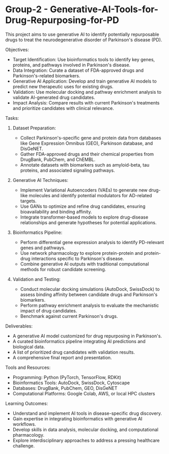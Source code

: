 # Group-2 - Generative-AI-Tools-for-Drug-Repurposing-for-PD
This project aims to use generative AI to identify potentially repurposable drugs to treat the neurodegenerative disorder of Parkinson's disease (PD). 

Objectives:
- Target Identification: Use bioinformatics tools to identify key genes, proteins, and pathways involved in Parkinson's disease.
- Data Integration: Curate a dataset of FDA-approved drugs and Parkinson's-related biomarkers.
- Generative AI Application: Develop and train generative AI models to predict new therapeutic uses for existing drugs.
- Validation: Use molecular docking and pathway enrichment analysis to validate AI-generated drug candidates.
- Impact Analysis: Compare results with current Parkinson's treatments and prioritize candidates with clinical relevance.

Tasks:
1. Dataset Preparation:
   - Collect Parkinson's-specific gene and protein data from databases like Gene Expression Omnibus (GEO), Parkinson database, and DisGeNET.
   - Gather FDA-approved drugs and their chemical properties from DrugBank, PubChem, and ChEMBL.
   - Annotate datasets with biomarkers such as amyloid-beta, tau proteins, and associated signaling pathways.

2. Generative AI Techniques:
   - Implement Variational Autoencoders (VAEs) to generate new drug-like molecules and identify potential modulators for AD-related targets.
   - Use GANs to optimize and refine drug candidates, ensuring bioavailability and binding affinity.
   - Integrate transformer-based models to explore drug-disease relationships and generate hypotheses for potential applications.

3. Bioinformatics Pipeline:
   - Perform differential gene expression analysis to identify PD-relevant genes and pathways.
   - Use network pharmacology to explore protein-protein and protein-drug interactions specific to Parkinson's disease.
   - Combine generative AI outputs with traditional computational methods for robust candidate screening.

4. Validation and Testing:
   - Conduct molecular docking simulations (AutoDock, SwissDock) to assess binding affinity between candidate drugs and Parkinson's biomarkers.
   - Perform pathway enrichment analysis to evaluate the mechanistic impact of drug candidates.
   - Benchmark against current Parkinson's drugs.

Deliverables:
 - A generative AI model customized for drug repurposing in Parkinson's.
 - A curated bioinformatics pipeline integrating AI predictions and biological data.
 - A list of prioritized drug candidates with validation results.
 - A comprehensive final report and presentation.

Tools and Resources:
 - Programming: Python (PyTorch, TensorFlow, RDKit)
 - Bioinformatics Tools: AutoDock, SwissDock, Cytoscape
 - Databases: DrugBank, PubChem, GEO, DisGeNET
 - Computational Platforms: Google Colab, AWS, or local HPC clusters

Learning Outcomes:
 - Understand and implement AI tools in disease-specific drug discovery.
 - Gain expertise in integrating bioinformatics with generative AI workflows.
 - Develop skills in data analysis, molecular docking, and computational pharmacology.
 - Explore interdisciplinary approaches to address a pressing healthcare challenge.
